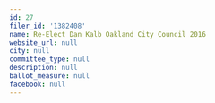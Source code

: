 ```yaml
---
id: 27
filer_id: '1382408'
name: Re-Elect Dan Kalb Oakland City Council 2016
website_url: null
city: null
committee_type: null
description: null
ballot_measure: null
facebook: null
---
```

